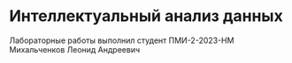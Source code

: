 # Интеллектуальный анализ данных
Лабораторные работы выполнил
студент ПМИ-2-2023-НМ
Михальченков Леонид Андреевич
